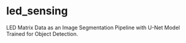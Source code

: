 # led_sensing
LED Matrix Data as an Image Segmentation Pipeline with U-Net Model Trained for Object Detection.
